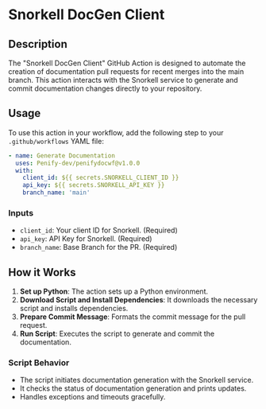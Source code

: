 
# Snorkell DocGen Client

## Description

The "Snorkell DocGen Client" GitHub Action is designed to automate the creation of documentation pull requests for recent merges into the main branch. This action interacts with the Snorkell service to generate and commit documentation changes directly to your repository.

## Usage

To use this action in your workflow, add the following step to your `.github/workflows` YAML file:

```yaml
- name: Generate Documentation
  uses: Penify-dev/penifydocwf@v1.0.0
  with:
    client_id: ${{ secrets.SNORKELL_CLIENT_ID }}
    api_key: ${{ secrets.SNORKELL_API_KEY }}
    branch_name: 'main'
```

### Inputs

- `client_id`: Your client ID for Snorkell. (Required)
- `api_key`: API Key for Snorkell. (Required)
- `branch_name`: Base Branch for the PR. (Required)

## How it Works

1. **Set up Python**: The action sets up a Python environment.
2. **Download Script and Install Dependencies**: It downloads the necessary script and installs dependencies.
3. **Prepare Commit Message**: Formats the commit message for the pull request.
4. **Run Script**: Executes the script to generate and commit the documentation.

### Script Behavior

- The script initiates documentation generation with the Snorkell service.
- It checks the status of documentation generation and prints updates.
- Handles exceptions and timeouts gracefully.
